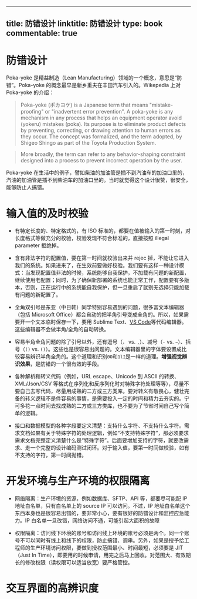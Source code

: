 
---
title: 防错设计
linktitle: 防错设计
type: book
commentable: true
---

# 防错设计

Poka-yoke 是精益制造（Lean Manufacturing）领域的一个概念，意思是“防错”。Poka-yoke 的概念最早是新乡重夫在丰田汽车引入的。Wikepedia 上对 Poka-yoke 的介绍：

> Poka-yoke (ポカヨケ) is a Japanese term that means "mistake-proofing" or "inadvertent error prevention". A poka-yoke is any mechanism in any process that helps an equipment operator avoid (yokeru) mistakes (poka). Its purpose is to eliminate product defects by preventing, correcting, or drawing attention to human errors as they occur. The concept was formalized, and the term adopted, by Shigeo Shingo as part of the Toyota Production System.

> More broadly, the term can refer to any behavior-shaping constraint designed into a process to prevent incorrect operation by the user.

Poka-yoke 在生活中的例子，譬如柴油的加油管是插不到汽油车的加油口里的，汽油的加油管是插不到柴油车的加油口里的。当时就觉得这个设计很赞，很安全，能够防止人搞错。

# 输入值的及时校验

- 有特定长度的、特定格式的，有 ISO 标准的，都要在值被输入的第一时刻，对长度格式等做充分的校验，校验发现不符合标准的，直接按照 illegal parameter 拒绝掉。

- 含有非法字符的配置值，要在第一时间就校验出来并 rejec 掉，不能让它进入我们的系统。如果进来了，在生效前要做好校验。我们要有这样一种设计模式：当发现配置值非法的时候，系统能够自我保护，不加载有问题的新配置，继续使用老配置；同时，为了确保新部署的系统也能正常工作，配置要有多版本，否则，正在运行中的系统能自我保护，但一旦重启了就别无选择只能加载有问题的新配置了。

- 全角双引号是东亚（中日韩）同学特别容易遇到的问题，很多富文本编辑器（包括 Microsoft Office）都会自动的把半角引号变成全角的。所以，如果需要开一个文本临时保存一下，要用 Sublime Text、[VS Code](https://code.visualstudio.com/)等代码编辑器。这些编辑器不会做半角/全角的自动转换。

- 容易半角全角问题的除了引号以外，还有逗号（`，` vs. `,`）、减号（`-` vs. `−`）、括号（`()` vs. `()`）。这些也是很容易出问题的。文本编辑器里的字体要设置成比较容易辨识半角全角的。这个道理和识别`0O`和`1lI`是一样的道理。**增强视觉辨识效果**，是防错的一个很有效的手段。

- 各种解析和转义代码（例如，URL escape、Unicode 到 ASCII 的转换、XML/Json/CSV 等格式在序列化和反序列化时对特殊字符处理等等），尽量不要自己去写代码，尽量用成熟的二方或三方类库。要对转义有敬畏心，健壮完备的转义逻辑不是件容易的事情，是需要投入一定的时间和精力去夯实的。宁可多花一点时间去找成熟的二方或三方类库，也不要为了节省时间自己写个简单的逻辑。

- 接口和数据模型的各种字段要定义清楚：支持什么字符、不支持什么字符。需求文档如果有关于特殊字符的处理逻辑，例如“不支持特殊字符”，那必须要求需求文档完整定义清楚什么是“特殊字符”。后面要增加支持的字符，就要改需求、走一个完整的设计编码测试闭环。对于输入值，要第一时间做校验，如有不支持的字符，第一时间抛错。

# 开发环境与生产环境的权限隔离

- 网络隔离：生产环境的资源，例如数据库、SFTP、API 等，都要尽可能配 IP 地址白名单，只有白名单上的 source IP 可以访问。不过，IP 地址白名单这个东西本身也是很容易出错的，要非常小心，要有很好的防错设计和监控应急能力。IP 白名单一旦改错，网络访问不通，可能引起大面积的故障

- 权限隔离：访问线下环境的账号和访问线上环境的账号必须是两个。同一个账号不可以同时有线上和线下的权限，防止搞错、调串。另外，如果是授予给工程师的生产环境访问权限，要做到授权范围最小、时间最短，必须要是 JIT（Just In Time），即要用的时候申请，用完之后马上回收。对范围大、有效期长的修改权限（读权限可以适当放宽）要严格管控。

# 交互界面的高辨识度

    
